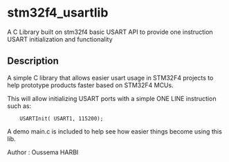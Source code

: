 stm32f4_usartlib
================

A C Library built on stm32f4 basic USART API to provide one instruction USART initialization and functionality

Description
-----------

 A simple C library that allows easier  usart usage in STM32F4 projects to help prototype products faster based on
 STM32F4 MCUs.
 
 This will allow initializing USART ports with a simple ONE LINE instruction such as:
 
        USARTInit( USART1, 115200);
  
 A demo main.c is included to help see how easier things become using this lib.
 
 Author : Oussema HARBI
 
